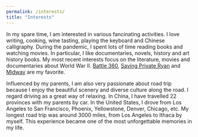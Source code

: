 ```yaml
---
permalink: /interests/
title: "Interests"
---
```


In my spare time, I am interested in various fancinating activities. I love writing, cooking, wine tasting, playing the keyboard and Chinese calligraphy. 
During the pandemic, I spent lots of time reading books and watching movies. In particular, I like documentaries, novels, history and art history books. 
My most recent interests focus on the literature, movies and documentaries about World War II. [Battle 360](https://www.imdb.com/title/tt1194698/?ref_=fn_al_tt_1), 
[Saving Private Ryan](https://www.imdb.com/title/tt0120815/?ref_=fn_al_tt_1) and [Midway](https://www.imdb.com/title/tt6924650/) are my favorite.

Influenced by my parents, I am also very passionate about road trip because I enjoy the beautiful scenery and diverse culture along the road. 
I regard driving as a great way of relaxing. In China, I have travelled 22 provinces with my parents by car. In the United States, 
I drove from Los Angeles to San Francisco, Phoenix, Yellowstone, Denver, Chicago, etc. My longest road trip was around 3000 miles, 
from Los Angeles to Ithaca by myself. This experience became one of the most unforgettable memories in my life. 
